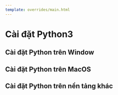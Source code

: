 ```yaml
---
template: overrides/main.html
---
```


# Cài đặt Python3

## Cài đặt Python trên Window

## Cài đặt Python trên MacOS

## Cài đặt Python trên nền tảng khác
